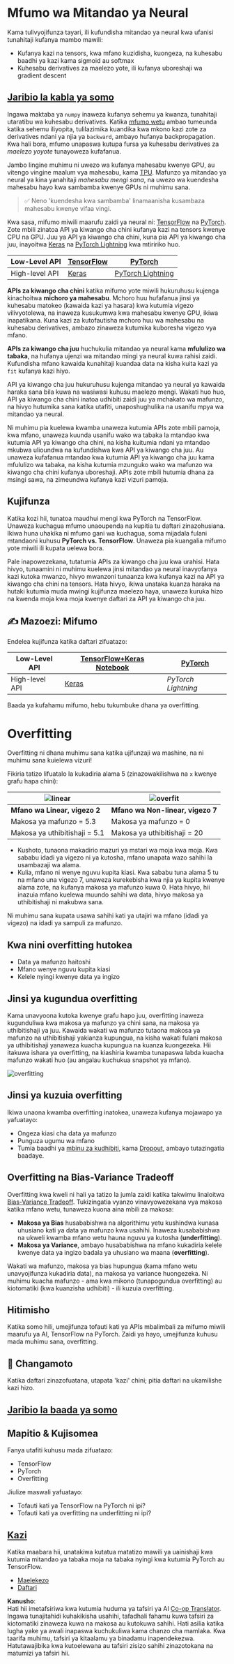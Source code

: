 <!--
CO_OP_TRANSLATOR_METADATA:
{
  "original_hash": "2b544f20b796402507fb05a0df893323",
  "translation_date": "2025-08-25T21:00:46+00:00",
  "source_file": "lessons/3-NeuralNetworks/05-Frameworks/README.md",
  "language_code": "sw"
}
-->
# Mfumo wa Mitandao ya Neural

Kama tulivyojifunza tayari, ili kufundisha mitandao ya neural kwa ufanisi tunahitaji kufanya mambo mawili:

* Kufanya kazi na tensors, kwa mfano kuzidisha, kuongeza, na kuhesabu baadhi ya kazi kama sigmoid au softmax  
* Kuhesabu derivatives za maelezo yote, ili kufanya uboreshaji wa gradient descent  

## [Jaribio la kabla ya somo](https://ff-quizzes.netlify.app/en/ai/quiz/9)

Ingawa maktaba ya `numpy` inaweza kufanya sehemu ya kwanza, tunahitaji utaratibu wa kuhesabu derivatives. Katika [mfumo wetu](../../../../../lessons/3-NeuralNetworks/04-OwnFramework/OwnFramework.ipynb) ambao tumeunda katika sehemu iliyopita, tulilazimika kuandika kwa mkono kazi zote za derivatives ndani ya njia ya `backward`, ambayo hufanya backpropagation. Kwa hali bora, mfumo unapaswa kutupa fursa ya kuhesabu derivatives za *maelezo yoyote* tunayoweza kufafanua.

Jambo lingine muhimu ni uwezo wa kufanya mahesabu kwenye GPU, au vitengo vingine maalum vya mahesabu, kama [TPU](https://en.wikipedia.org/wiki/Tensor_Processing_Unit). Mafunzo ya mitandao ya neural ya kina yanahitaji *mahesabu mengi sana*, na uwezo wa kuendesha mahesabu hayo kwa sambamba kwenye GPUs ni muhimu sana.

> ✅ Neno 'kuendesha kwa sambamba' linamaanisha kusambaza mahesabu kwenye vifaa vingi.

Kwa sasa, mifumo miwili maarufu zaidi ya neural ni: [TensorFlow](http://TensorFlow.org) na [PyTorch](https://pytorch.org/). Zote mbili zinatoa API ya kiwango cha chini kufanya kazi na tensors kwenye CPU na GPU. Juu ya API ya kiwango cha chini, kuna pia API ya kiwango cha juu, inayoitwa [Keras](https://keras.io/) na [PyTorch Lightning](https://pytorchlightning.ai/) kwa mtiririko huo.

Low-Level API | [TensorFlow](http://TensorFlow.org) | [PyTorch](https://pytorch.org/)  
--------------|-------------------------------------|--------------------------------  
High-level API| [Keras](https://keras.io/) | [PyTorch Lightning](https://pytorchlightning.ai/)  

**APIs za kiwango cha chini** katika mifumo yote miwili hukuruhusu kujenga kinachoitwa **michoro ya mahesabu**. Mchoro huu hufafanua jinsi ya kuhesabu matokeo (kawaida kazi ya hasara) kwa kutumia vigezo vilivyotolewa, na inaweza kusukumwa kwa mahesabu kwenye GPU, ikiwa inapatikana. Kuna kazi za kutofautisha mchoro huu wa mahesabu na kuhesabu derivatives, ambazo zinaweza kutumika kuboresha vigezo vya mfano.

**APIs za kiwango cha juu** huchukulia mitandao ya neural kama **mfululizo wa tabaka**, na hufanya ujenzi wa mitandao mingi ya neural kuwa rahisi zaidi. Kufundisha mfano kawaida kunahitaji kuandaa data na kisha kuita kazi ya `fit` kufanya kazi hiyo.

API ya kiwango cha juu hukuruhusu kujenga mitandao ya neural ya kawaida haraka sana bila kuwa na wasiwasi kuhusu maelezo mengi. Wakati huo huo, API ya kiwango cha chini inatoa udhibiti zaidi juu ya mchakato wa mafunzo, na hivyo hutumika sana katika utafiti, unaposhughulika na usanifu mpya wa mitandao ya neural.

Ni muhimu pia kuelewa kwamba unaweza kutumia APIs zote mbili pamoja, kwa mfano, unaweza kuunda usanifu wako wa tabaka la mtandao kwa kutumia API ya kiwango cha chini, na kisha kuitumia ndani ya mtandao mkubwa ulioundwa na kufundishwa kwa API ya kiwango cha juu. Au unaweza kufafanua mtandao kwa kutumia API ya kiwango cha juu kama mfululizo wa tabaka, na kisha kutumia mzunguko wako wa mafunzo wa kiwango cha chini kufanya uboreshaji. APIs zote mbili hutumia dhana za msingi sawa, na zimeundwa kufanya kazi vizuri pamoja.

## Kujifunza

Katika kozi hii, tunatoa maudhui mengi kwa PyTorch na TensorFlow. Unaweza kuchagua mfumo unaoupenda na kupitia tu daftari zinazohusiana. Ikiwa huna uhakika ni mfumo gani wa kuchagua, soma mijadala fulani mtandaoni kuhusu **PyTorch vs. TensorFlow**. Unaweza pia kuangalia mifumo yote miwili ili kupata uelewa bora.

Pale inapowezekana, tutatumia APIs za kiwango cha juu kwa urahisi. Hata hivyo, tunaamini ni muhimu kuelewa jinsi mitandao ya neural inavyofanya kazi kutoka mwanzo, hivyo mwanzoni tunaanza kwa kufanya kazi na API ya kiwango cha chini na tensors. Hata hivyo, ikiwa unataka kuanza haraka na hutaki kutumia muda mwingi kujifunza maelezo haya, unaweza kuruka hizo na kwenda moja kwa moja kwenye daftari za API ya kiwango cha juu.

## ✍️ Mazoezi: Mifumo

Endelea kujifunza katika daftari zifuatazo:

Low-Level API | [TensorFlow+Keras Notebook](../../../../../lessons/3-NeuralNetworks/05-Frameworks/IntroKerasTF.ipynb) | [PyTorch](../../../../../lessons/3-NeuralNetworks/05-Frameworks/IntroPyTorch.ipynb)  
--------------|-------------------------------------|--------------------------------  
High-level API| [Keras](../../../../../lessons/3-NeuralNetworks/05-Frameworks/IntroKeras.ipynb) | *PyTorch Lightning*  

Baada ya kufahamu mifumo, hebu tukumbuke dhana ya overfitting.

# Overfitting

Overfitting ni dhana muhimu sana katika ujifunzaji wa mashine, na ni muhimu sana kuielewa vizuri!

Fikiria tatizo lifuatalo la kukadiria alama 5 (zinazowakilishwa na `x` kwenye grafu hapa chini):

![linear](../../../../../translated_images/overfit1.f24b71c6f652e59e6bed7245ffbeaecc3ba320e16e2221f6832b432052c4da43.sw.jpg) | ![overfit](../../../../../translated_images/overfit2.131f5800ae10ca5e41d12a411f5f705d9ee38b1b10916f284b787028dd55cc1c.sw.jpg)  
-------------------------|--------------------------  
**Mfano wa Linear, vigezo 2** | **Mfano wa Non-linear, vigezo 7**  
Makosa ya mafunzo = 5.3 | Makosa ya mafunzo = 0  
Makosa ya uthibitishaji = 5.1 | Makosa ya uthibitishaji = 20  

* Kushoto, tunaona makadirio mazuri ya mstari wa moja kwa moja. Kwa sababu idadi ya vigezo ni ya kutosha, mfano unapata wazo sahihi la usambazaji wa alama.  
* Kulia, mfano ni wenye nguvu kupita kiasi. Kwa sababu tuna alama 5 tu na mfano una vigezo 7, unaweza kurekebisha kwa njia ya kupita kwenye alama zote, na kufanya makosa ya mafunzo kuwa 0. Hata hivyo, hii inazuia mfano kuelewa muundo sahihi wa data, hivyo makosa ya uthibitishaji ni makubwa sana.  

Ni muhimu sana kupata usawa sahihi kati ya utajiri wa mfano (idadi ya vigezo) na idadi ya sampuli za mafunzo.

## Kwa nini overfitting hutokea

  * Data ya mafunzo haitoshi  
  * Mfano wenye nguvu kupita kiasi  
  * Kelele nyingi kwenye data ya ingizo  

## Jinsi ya kugundua overfitting

Kama unavyoona kutoka kwenye grafu hapo juu, overfitting inaweza kugunduliwa kwa makosa ya mafunzo ya chini sana, na makosa ya uthibitishaji ya juu. Kawaida wakati wa mafunzo tutaona makosa ya mafunzo na uthibitishaji yakianza kupungua, na kisha wakati fulani makosa ya uthibitishaji yanaweza kuacha kupungua na kuanza kuongezeka. Hii itakuwa ishara ya overfitting, na kiashiria kwamba tunapaswa labda kuacha mafunzo wakati huo (au angalau kuchukua snapshot ya mfano).

![overfitting](../../../../../translated_images/Overfitting.408ad91cd90b4371d0a81f4287e1409c359751adeb1ae450332af50e84f08c3e.sw.png)

## Jinsi ya kuzuia overfitting

Ikiwa unaona kwamba overfitting inatokea, unaweza kufanya mojawapo ya yafuatayo:

 * Ongeza kiasi cha data ya mafunzo  
 * Punguza ugumu wa mfano  
 * Tumia baadhi ya [mbinu za kudhibiti](../../4-ComputerVision/08-TransferLearning/TrainingTricks.md), kama [Dropout](../../4-ComputerVision/08-TransferLearning/TrainingTricks.md#Dropout), ambayo tutazingatia baadaye.  

## Overfitting na Bias-Variance Tradeoff

Overfitting kwa kweli ni hali ya tatizo la jumla zaidi katika takwimu linaloitwa [Bias-Variance Tradeoff](https://en.wikipedia.org/wiki/Bias%E2%80%93variance_tradeoff). Tukizingatia vyanzo vinavyowezekana vya makosa katika mfano wetu, tunaweza kuona aina mbili za makosa:

* **Makosa ya Bias** husababishwa na algorithimu yetu kushindwa kunasa uhusiano kati ya data ya mafunzo kwa usahihi. Inaweza kusababishwa na ukweli kwamba mfano wetu hauna nguvu ya kutosha (**underfitting**).  
* **Makosa ya Variance**, ambayo husababishwa na mfano kukadiria kelele kwenye data ya ingizo badala ya uhusiano wa maana (**overfitting**).  

Wakati wa mafunzo, makosa ya bias hupungua (kama mfano wetu unavyojifunza kukadiria data), na makosa ya variance huongezeka. Ni muhimu kuacha mafunzo - ama kwa mikono (tunapogundua overfitting) au kiotomatiki (kwa kuanzisha udhibiti) - ili kuzuia overfitting.

## Hitimisho

Katika somo hili, umejifunza tofauti kati ya APIs mbalimbali za mifumo miwili maarufu ya AI, TensorFlow na PyTorch. Zaidi ya hayo, umejifunza kuhusu mada muhimu sana, overfitting.

## 🚀 Changamoto

Katika daftari zinazofuatana, utapata 'kazi' chini; pitia daftari na ukamilishe kazi hizo.

## [Jaribio la baada ya somo](https://ff-quizzes.netlify.app/en/ai/quiz/10)

## Mapitio & Kujisomea

Fanya utafiti kuhusu mada zifuatazo:

- TensorFlow  
- PyTorch  
- Overfitting  

Jiulize maswali yafuatayo:

- Tofauti kati ya TensorFlow na PyTorch ni ipi?  
- Tofauti kati ya overfitting na underfitting ni ipi?  

## [Kazi](lab/README.md)

Katika maabara hii, unatakiwa kutatua matatizo mawili ya uainishaji kwa kutumia mitandao ya tabaka moja na tabaka nyingi kwa kutumia PyTorch au TensorFlow.

* [Maelekezo](lab/README.md)  
* [Daftari](../../../../../lessons/3-NeuralNetworks/05-Frameworks/lab/LabFrameworks.ipynb)  

**Kanusho**:  
Hati hii imetafsiriwa kwa kutumia huduma ya tafsiri ya AI [Co-op Translator](https://github.com/Azure/co-op-translator). Ingawa tunajitahidi kuhakikisha usahihi, tafadhali fahamu kuwa tafsiri za kiotomatiki zinaweza kuwa na makosa au kutokuwa sahihi. Hati asilia katika lugha yake ya awali inapaswa kuchukuliwa kama chanzo cha mamlaka. Kwa taarifa muhimu, tafsiri ya kitaalamu ya binadamu inapendekezwa. Hatutawajibika kwa kutoelewana au tafsiri zisizo sahihi zinazotokana na matumizi ya tafsiri hii.